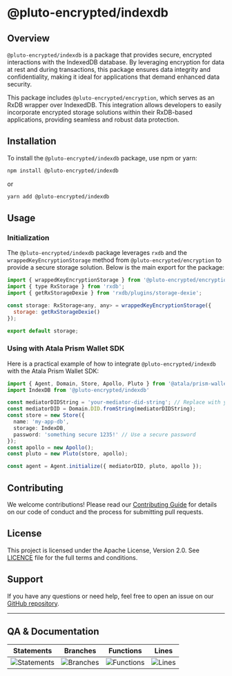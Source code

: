 # @pluto-encrypted/indexdb

## Overview

`@pluto-encrypted/indexdb` is a package that provides secure, encrypted interactions with the IndexedDB database. By leveraging encryption for data at rest and during transactions, this package ensures data integrity and confidentiality, making it ideal for applications that demand enhanced data security.

This package includes `@pluto-encrypted/encryption`, which serves as an RxDB wrapper over IndexedDB. This integration allows developers to easily incorporate encrypted storage solutions within their RxDB-based applications, providing seamless and robust data protection.

## Installation

To install the `@pluto-encrypted/indexdb` package, use npm or yarn:

```bash
npm install @pluto-encrypted/indexdb
```

or

```bash
yarn add @pluto-encrypted/indexdb
```

## Usage

### Initialization

The `@pluto-encrypted/indexdb` package leverages `rxdb` and the `wrappedKeyEncryptionStorage` method from `@pluto-encrypted/encryption` to provide a secure storage solution. Below is the main export for the package:

```javascript
import { wrappedKeyEncryptionStorage } from '@pluto-encrypted/encryption';
import { type RxStorage } from 'rxdb';
import { getRxStorageDexie } from 'rxdb/plugins/storage-dexie';

const storage: RxStorage<any, any> = wrappedKeyEncryptionStorage({
  storage: getRxStorageDexie()
});

export default storage;
```

### Using with Atala Prism Wallet SDK

Here is a practical example of how to integrate `@pluto-encrypted/indexdb` with the Atala Prism Wallet SDK:

```typescript
import { Agent, Domain, Store, Apollo, Pluto } from '@atala/prism-wallet-sdk'
import IndexDB from '@pluto-encrypted/indexdb'

const mediatorDIDString = 'your-mediator-did-string'; // Replace with your actual mediator DID string
const mediatorDID = Domain.DID.fromString(mediatorDIDString);
const store = new Store({
  name: 'my-app-db',
  storage: IndexDB,
  password: 'something secure 1235!' // Use a secure password
});
const apollo = new Apollo();
const pluto = new Pluto(store, apollo);

const agent = Agent.initialize({ mediatorDID, pluto, apollo });
```

## Contributing

We welcome contributions! Please read our [Contributing Guide](https://github.com/atala-community-projects/pluto-encrypted/blob/master/CONTRIBUTING.md) for details on our code of conduct and the process for submitting pull requests.

## License

This project is licensed under the Apache License, Version 2.0. See [LICENCE](./LICENSE) file for the full terms and conditions.

## Support

If you have any questions or need help, feel free to open an issue on our [GitHub repository](https://github.com/atala-community-projects/pluto-encrypted/issues).

---

## QA & Documentation

| Statements                  | Branches                | Functions                 | Lines             |
| --------------------------- | ----------------------- | ------------------------- | ----------------- |
| ![Statements](https://img.shields.io/badge/statements-100%25-brightgreen.svg?style=flat) | ![Branches](https://img.shields.io/badge/branches-100%25-brightgreen.svg?style=flat) | ![Functions](https://img.shields.io/badge/functions-100%25-brightgreen.svg?style=flat) | ![Lines](https://img.shields.io/badge/lines-100%25-brightgreen.svg?style=flat) |
